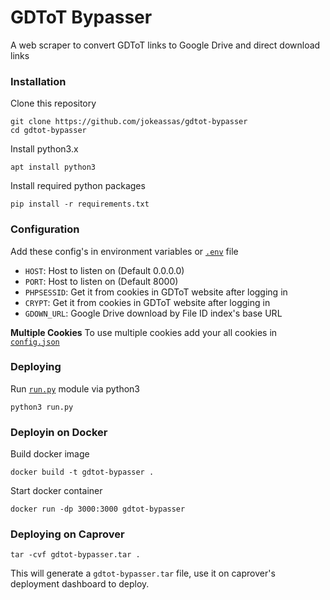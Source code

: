 # GDToT Bypasser

A web scraper to convert GDToT links to Google Drive and direct download links

### Installation
Clone this repository
```
git clone https://github.com/jokeassas/gdtot-bypasser
cd gdtot-bypasser
```

Install python3.x
```
apt install python3
```

Install required python packages
```
pip install -r requirements.txt
```

### Configuration

Add these config's in environment variables or [`.env`]("./.env.sample") file
- `HOST`: Host to listen on (Default 0.0.0.0)
- `PORT`: Host to listen on (Default 8000)
- `PHPSESSID`: Get it from cookies in GDToT website after logging in
- `CRYPT`: Get it from cookies in GDToT website after logging in
- `GDOWN_URL`: Google Drive download by File ID index's base URL

**Multiple Cookies**
To use multiple cookies add your all cookies in [`config.json`]("./config.json.sample")

### Deploying
Run [`run.py`]("./run.py") module via python3
```
python3 run.py
```

### Deployin on Docker

Build docker image
```
docker build -t gdtot-bypasser .
```

Start docker container
```
docker run -dp 3000:3000 gdtot-bypasser
```

### Deploying on Caprover
```
tar -cvf gdtot-bypasser.tar .
```

This will generate a `gdtot-bypasser.tar` file, use it on caprover's deployment dashboard to deploy.
